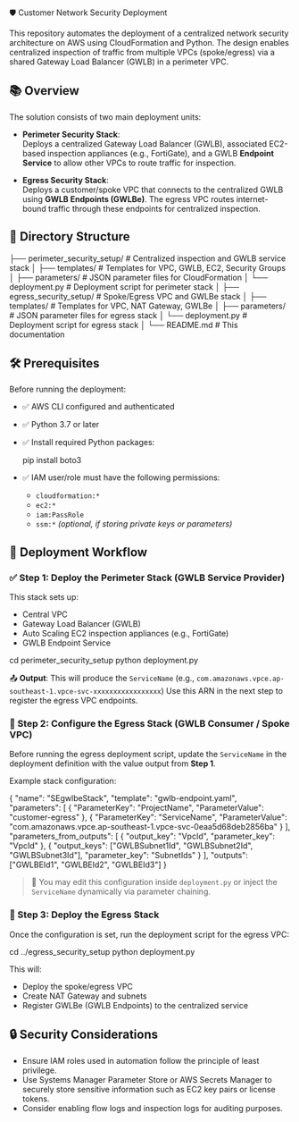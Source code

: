 🛡️ Customer Network Security Deployment

This repository automates the deployment of a centralized network security architecture on AWS using CloudFormation and Python. The design enables centralized inspection of traffic from multiple VPCs (spoke/egress) via a shared Gateway Load Balancer (GWLB) in a perimeter VPC.

## 📚 Overview

The solution consists of two main deployment units:

- **Perimeter Security Stack**:  
  Deploys a centralized Gateway Load Balancer (GWLB), associated EC2-based inspection appliances (e.g., FortiGate), and a GWLB **Endpoint Service** to allow other VPCs to route traffic for inspection.

- **Egress Security Stack**:  
  Deploys a customer/spoke VPC that connects to the centralized GWLB using **GWLB Endpoints (GWLBe)**. The egress VPC routes internet-bound traffic through these endpoints for centralized inspection.

## 📁 Directory Structure

├── perimeter\_security\_setup/         # Centralized inspection and GWLB service stack
│   ├── templates/                    # Templates for VPC, GWLB, EC2, Security Groups
│   ├── parameters/                   # JSON parameter files for CloudFormation
│   └── deployment.py                 # Deployment script for perimeter stack
│
├── egress\_security\_setup/           # Spoke/Egress VPC and GWLBe stack
│   ├── templates/                    # Templates for VPC, NAT Gateway, GWLBe
│   ├── parameters/                   # JSON parameter files for egress stack
│   └── deployment.py                 # Deployment script for egress stack
│
└── README.md                        # This documentation

## 🛠️ Prerequisites

Before running the deployment:

- ✅ AWS CLI configured and authenticated
- ✅ Python 3.7 or later
- ✅ Install required Python packages:
 
  pip install boto3

* ✅ IAM user/role must have the following permissions:

  * `cloudformation:*`
  * `ec2:*`
  * `iam:PassRole`
  * `ssm:*` *(optional, if storing private keys or parameters)*

## 🚀 Deployment Workflow

### ✅ Step 1: Deploy the Perimeter Stack (GWLB Service Provider)

This stack sets up:

* Central VPC
* Gateway Load Balancer (GWLB)
* Auto Scaling EC2 inspection appliances (e.g., FortiGate)
* GWLB Endpoint Service

cd perimeter_security_setup
python deployment.py


📤 **Output**: This will produce the `ServiceName` (e.g.,
`com.amazonaws.vpce.ap-southeast-1.vpce-svc-xxxxxxxxxxxxxxxxx`)
Use this ARN in the next step to register the egress VPC endpoints.

### 🔧 Step 2: Configure the Egress Stack (GWLB Consumer / Spoke VPC)

Before running the egress deployment script, update the `ServiceName` in the deployment definition with the value output from **Step 1**.

Example stack configuration:

{
    "name": "SEgwlbeStack",
    "template": "gwlb-endpoint.yaml",
    "parameters": [
        { "ParameterKey": "ProjectName", "ParameterValue": "customer-egress" },
        { "ParameterKey": "ServiceName", "ParameterValue": "com.amazonaws.vpce.ap-southeast-1.vpce-svc-0eaa5d68deb2856ba" }
    ],
    "parameters_from_outputs": [
        { "output_key": "VpcId", "parameter_key": "VpcId" },
        {
            "output_keys": ["GWLBSubnet1Id", "GWLBSubnet2Id", "GWLBSubnet3Id"],
            "parameter_key": "SubnetIds"
        }
    ],
    "outputs": ["GWLBEId1", "GWLBEId2", "GWLBEId3"]
}

> 📝 You may edit this configuration inside `deployment.py` or inject the `ServiceName` dynamically via parameter chaining.

### 🚀 Step 3: Deploy the Egress Stack

Once the configuration is set, run the deployment script for the egress VPC:

cd ../egress_security_setup
python deployment.py


This will:

* Deploy the spoke/egress VPC
* Create NAT Gateway and subnets
* Register GWLBe (GWLB Endpoints) to the centralized service

## 🔒 Security Considerations

* Ensure IAM roles used in automation follow the principle of least privilege.
* Use Systems Manager Parameter Store or AWS Secrets Manager to securely store sensitive information such as EC2 key pairs or license tokens.
* Consider enabling flow logs and inspection logs for auditing purposes.

